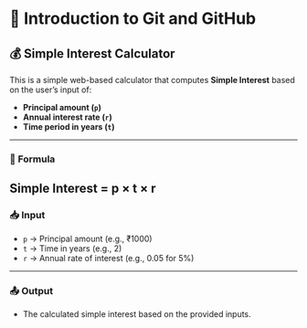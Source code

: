 # 📘 Introduction to Git and GitHub

## 💰 Simple Interest Calculator

This is a simple web-based calculator that computes **Simple Interest** based on the user’s input of:
- **Principal amount (`p`)**
- **Annual interest rate (`r`)**
- **Time period in years (`t`)**
---
### 🧮 Formula
Simple Interest = p × t × r
---

### 📥 Input
- `p` → Principal amount (e.g., ₹1000)
- `t` → Time in years (e.g., 2)
- `r` → Annual rate of interest (e.g., 0.05 for 5%)
---

### 📤 Output
- The calculated simple interest based on the provided inputs.
